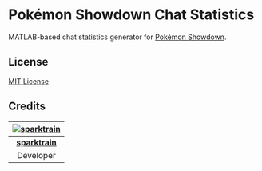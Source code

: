 # Pokémon Showdown Chat Statistics

MATLAB-based chat statistics generator for [Pokémon Showdown](https://github.com/Zarel/Pokemon-Showdown).

## License

[MIT License](https://github.com/sparktrain/chatstats/blob/master/LICENSE)

## Credits

[![sparktrain](https://avatars2.githubusercontent.com/u/7269774?v=3&s=120)](http://creaturephil.github.io)|
:-:|
[**sparktrain**](https://github.com/sparktrain)|
Developer|